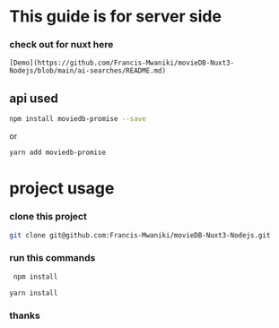 # This guide is for server side
   ### check out for nuxt here 
    [Demo](https://github.com/Francis-Mwaniki/movieDB-Nuxt3-Nodejs/blob/main/ai-searches/README.md)

    

## api used 
```sh
npm install moviedb-promise --save
```
or
```sh
yarn add moviedb-promise 
```
# project usage
  ### clone this project

```sh
git clone git@github.com:Francis-Mwaniki/movieDB-Nuxt3-Nodejs.git
```
 ### run this commands
```sh
 npm install
```
    
```sh
yarn install
```


### thanks    